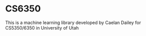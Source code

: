 # CS6350

This is a machine learning library developed by Caelan Dailey for CS5350/6350 in University of Utah
